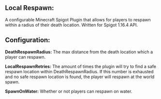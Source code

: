 Local Respawn:
--------------
A configurable Minecraft Spigot Plugin that allows for players to respawn 
within a radius of their death location. Written for Spigot 1.16.4 API.


Configuration:
--------------
__DeathRespawnRadius:__ The max distance from the death location which a player 
                    can respawn.

__LocalRespawnRetries:__ The amount of times the plugin will try to find a safe 
                     respawn location within DeathRespawnRadius. If this 
                     number is exhausted and no safe respawn location is 
                     found, the player will respawn at the world spawn.

__SpawnOnWater:__ Whether or not players can respawn on water.